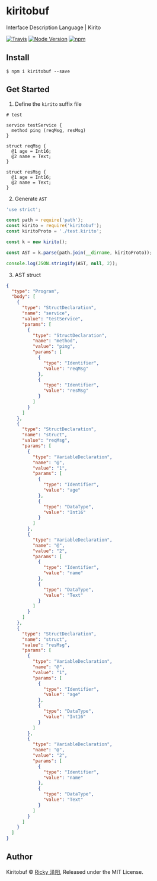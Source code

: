 # kiritobuf


Interface Description Language | Kirito

[![Travis](https://img.shields.io/travis/rickyes/kiritobuf.svg?style=for-the-badge)](https://travis-ci.org/rickyes/kiritobuf)
[![Node Version](https://img.shields.io/badge/node-%3E=9.0.0-brightgreen.svg?longCache=true&style=for-the-badge)](https://www.npmjs.com/package/kiritobuf)
[![npm](https://img.shields.io/npm/v/kiritobuf.svg?style=for-the-badge)](https://www.npmjs.com/package/kiritobuf)

## Install
``` shell
$ npm i kiritobuf --save
```

## Get Started
1. Define the `kirito` suffix file
```shell
# test

service testService {
  method ping (reqMsg, resMsg)
}

struct reqMsg {
  @1 age = Int16;
  @2 name = Text;
}

struct resMsg {
  @1 age = Int16;
  @2 name = Text;
}
```
2. Generate `AST`
``` js
'use strict';

const path = require('path');
const kirito = require('kiritobuf');
const kiritoProto = './test.kirito';

const k = new kirito();

const AST = k.parse(path.join(__dirname, kiritoProto));

console.log(JSON.stringify(AST, null, 2));
```
3. AST struct
``` json
{
  "type": "Program",
  "body": [
    {
      "type": "StructDeclaration",
      "name": "service",
      "value": "testService",
      "params": [
        {
          "type": "StructDeclaration",
          "name": "method",
          "value": "ping",
          "params": [
            {
              "type": "Identifier",
              "value": "reqMsg"
            },
            {
              "type": "Identifier",
              "value": "resMsg"
            }
          ]
        }
      ]
    },
    {
      "type": "StructDeclaration",
      "name": "struct",
      "value": "reqMsg",
      "params": [
        {
          "type": "VariableDeclaration",
          "name": "@",
          "value": "1",
          "params": [
            {
              "type": "Identifier",
              "value": "age"
            },
            {
              "type": "DataType",
              "value": "Int16"
            }
          ]
        },
        {
          "type": "VariableDeclaration",
          "name": "@",
          "value": "2",
          "params": [
            {
              "type": "Identifier",
              "value": "name"
            },
            {
              "type": "DataType",
              "value": "Text"
            }
          ]
        }
      ]
    },
    {
      "type": "StructDeclaration",
      "name": "struct",
      "value": "resMsg",
      "params": [
        {
          "type": "VariableDeclaration",
          "name": "@",
          "value": "1",
          "params": [
            {
              "type": "Identifier",
              "value": "age"
            },
            {
              "type": "DataType",
              "value": "Int16"
            }
          ]
        },
        {
          "type": "VariableDeclaration",
          "name": "@",
          "value": "2",
          "params": [
            {
              "type": "Identifier",
              "value": "name"
            },
            {
              "type": "DataType",
              "value": "Text"
            }
          ]
        }
      ]
    }
  ]
}
```

## Author
Kiritobuf © [Ricky 泽阳](https://github.com/rickyes), Released under the MIT License. 
